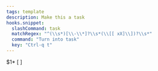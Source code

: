 ```yaml
---
tags: template
description: Make this a task
hooks.snippet:
  slashCommand: task
  matchRegex: "^(\\s*)[\\-\\*]?\\s*(\\[[ xX]\\])?\\s*"
  command: "Turn into task"
  key: "Ctrl-q t"
---
```

$1* [ ] 